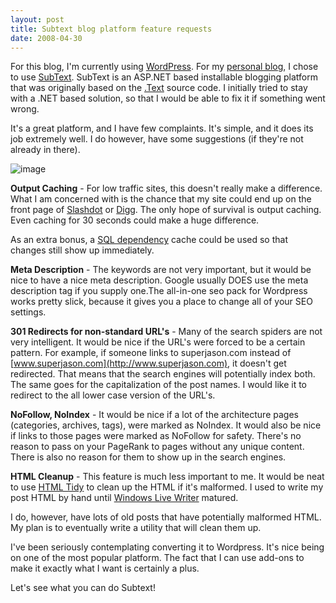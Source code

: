 ```yaml
---
layout: post
title: Subtext blog platform feature requests
date: 2008-04-30
---
```


For this blog, I'm currently using [WordPress](http://wordpress.org/). For my [personal blog](http://www.superjason.com), I chose to use [SubText](http://subtextproject.com/). SubText is an ASP.NET based installable blogging platform that was originally based on the [.Text](http://scottwater.com/blog/pages/dottext/) source code. I initially tried to stay with a .NET based solution, so that I would be able to fix it if something went wrong.

It's a great platform, and I have few complaints. It's simple, and it does its job extremely well. I do however, have some suggestions (if they're not already in there).

![image](image2.png) 

**Output Caching** - For low traffic sites, this doesn't really make a difference. What I am concerned with is the chance that my site could end up on the front page of [Slashdot](http://www.slashdot.org) or [Digg](http://www.digg.com). The only hope of survival is output caching. Even caching for 30 seconds could make a huge difference.

As an extra bonus, a [SQL dependency](http://davidhayden.com/blog/dave/archive/2006/04/29/2929.aspx) cache could be used so that changes still show up immediately.

**Meta Description** - The keywords are not very important, but it would be nice to have a nice meta description. Google usually DOES use the meta description tag if you supply one.The all-in-one seo pack for Wordpress works pretty slick, because it gives you a place to change all of your SEO settings.

**301 Redirects for non-standard URL's** - Many of the search spiders are not very intelligent. It would be nice if the URL's were forced to be a certain pattern. For example, if someone links to superjason.com instead of [www.superjason.com](http://www.superjason.com), it doesn't get redirected. That means that the search engines will potentially index both. The same goes for the capitalization of the post names. I would like it to redirect to the all lower case version of the URL's.

**NoFollow, NoIndex** - It would be nice if a lot of the architecture pages (categories, archives, tags), were marked as NoIndex. It would also be nice if links to those pages were marked as NoFollow for safety. There's no reason to pass on your PageRank to pages without any unique content. There is also no reason for them to show up in the search engines.

**HTML Cleanup** - This feature is much less important to me. It would be neat to use [HTML Tidy](http://www.w3.org/People/Raggett/tidy/) to clean up the HTML if it's malformed. I used to write my post HTML by hand until [Windows Live Writer](http://windowslivewriter.spaces.live.com) matured.

I do, however, have lots of old posts that have potentially malformed HTML. My plan is to eventually write a utility that will clean them up.

I've been seriously contemplating converting it to Wordpress. It's nice being on one of the most popular platform. The fact that I can use add-ons to make it exactly what I want is certainly a plus.

Let's see what you can do Subtext!